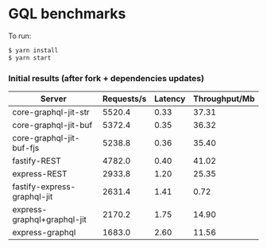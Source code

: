 # GQL benchmarks

To run:

```bash
$ yarn install
$ yarn start
```

### Initial results (after fork + dependencies updates)

| Server                      | Requests/s | Latency | Throughput/Mb |
| --------------------------- | ---------- | ------- | ------------- |
| core-graphql-jit-str        | 5520.4     | 0.33    | 37.31         |
| core-graphql-jit-buf        | 5372.4     | 0.35    | 36.32         |
| core-graphql-jit-buf-fjs    | 5238.8     | 0.36    | 35.40         |
| fastify-REST                | 4782.0     | 0.40    | 41.02         |
| express-REST                | 2933.8     | 1.20    | 25.35         |
| fastify-express-graphql-jit | 2631.4     | 1.41    | 0.72          |
| express-graphql+graphql-jit | 2170.2     | 1.75    | 14.90         |
| express-graphql             | 1683.0     | 2.60    | 11.56         |
